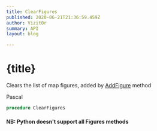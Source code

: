 ```yaml
---
title: ClearFigures
published: 2020-06-21T21:36:59.459Z
author: Vizit0r
summary: API
layout: blog

---
```


# {title}

Clears the list of map figures, added by [AddFigure](Api/AddFigure) method


Pascal

```pascal
procedure ClearFigures
```

#### NB: Python doesn't support all Figures methods ####
